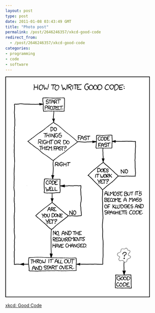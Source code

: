 ```yaml
---
layout: post
type: post
date: 2011-01-08 03:43:49 GMT
title: "Photo post"
permalink: /post/2646246357/xkcd-good-code
redirect_from: 
  - /post/2646246357/xkcd-good-code
categories:
- programming
- code
- software
---
```

![](/assets/images/tumblr_leoqd1JDUb1qb098no1_500.png)

<a href="http://xkcd.com/">xkcd: Good Code</a>